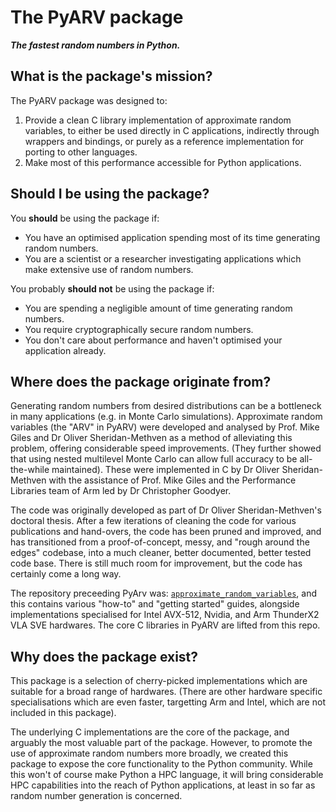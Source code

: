 # The PyARV package

**_The fastest random numbers in Python._** 

## What is the package's mission?

The PyARV package was designed to:

1. Provide a clean C library implementation of 
approximate random variables, to either be used directly 
in C applications, indirectly through wrappers and bindings, 
or purely as a reference implementation for porting to 
other languages.
2. Make most of this performance accessible for 
Python applications. 

## Should I be using the package?

You **should** be using the package if:

- You have an optimised application spending most of its time generating random numbers.
- You are a scientist or a researcher investigating applications which make extensive
use of random numbers. 

You probably **should not** be using the package if:

- You are spending a negligible amount of time generating random numbers. 
- You require cryptographically secure random numbers. 
- You don't care about performance and haven't optimised your application already. 

## Where does the package originate from?

Generating random numbers from desired distributions
can be a bottleneck in many applications (e.g. in Monte Carlo 
simulations). Approximate random variables (the "ARV" in PyARV) 
were developed and analysed by Prof. Mike Giles and Dr Oliver 
Sheridan-Methven as a method of alleviating this problem,
offering considerable speed improvements. (They further showed that using
nested multilevel Monte Carlo can allow full accuracy to be all-the-while maintained).
These were implemented in C by Dr Oliver Sheridan-Methven with the 
assistance of Prof. Mike Giles and the Performance Libraries team of Arm
led by Dr Christopher Goodyer. 

The code was originally developed as part of Dr Oliver Sheridan-Methven's 
doctoral thesis. After a few iterations of cleaning the code for various 
publications and hand-overs, the code has been pruned and improved, and has
transitioned from a proof-of-concept, messy, and "rough around the edges" codebase, 
into a much cleaner, better documented, better tested code base. There is still 
much room for improvement, but the code has certainly come a long way. 

The repository preceeding PyArv was: [`approximate_random_variables`](https://github.com/oliversheridanmethven/approximate_random_variables),
and this contains various "how-to" and "getting started" guides, alongside 
implementations specialised for Intel AVX-512, Nvidia, and Arm ThunderX2 VLA SVE hardwares.
The core C libraries in PyARV are lifted from this repo. 

## Why does the package exist?

This package is a selection of cherry-picked implementations which are suitable for 
a broad range of hardwares. (There are other hardware specific specialisations which 
are even faster, targetting Arm and Intel, which are not included in this package).

The underlying C implementations are the core of the package, and arguably the most valuable
part of the package. However, to promote the use of approximate random numbers more
broadly, 
we created this package to expose the core functionality to the Python community.
While this won't of course make Python a HPC language, it will bring considerable
HPC capabilities into the reach of Python applications, at least in so far as random
number generation is concerned. 


